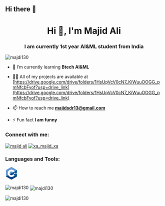 ## Hi there 👋

<!--
**Majid130/Majid130** is a ✨ _special_ ✨ repository because its `README.md` (this file) appears on your GitHub profile.

Here are some ideas to get you started:

- 🔭 I’m currently working on ...
- 🌱 I’m currently learning ...
- 👯 I’m looking to collaborate on ...
- 🤔 I’m looking for help with ...
- 💬 Ask me about ...
- 📫 How to reach me: ...
- 😄 Pronouns: ...
- ⚡ Fun fact: ...

-->
<h1 align="center">Hi 👋, I'm Majid Ali</h1>
<h3 align="center">I am currently 1st year AI&ML student from India</h3>

<p align="left"> <img src="https://komarev.com/ghpvc/?username=majdi130&label=Profile%20views&color=0e75b6&style=flat" alt="majdi130" /> </p>

- 🌱 I’m currently learning **Btech AI&ML**

- 👨‍💻 All of my projects are available at [https://drive.google.com/drive/folders/1HsUpVcV0cN7_KiWuuOOGG_pmNfcbFyof?usp=drive_link](https://drive.google.com/drive/folders/1HsUpVcV0cN7_KiWuuOOGG_pmNfcbFyof?usp=drive_link)

- 📫 How to reach me **majidsdr13@gmail.com**

- ⚡ Fun fact **I am funny**

<h3 align="left">Connect with me:</h3>
<p align="left">
<a href="https://linkedin.com/in/majid ali" target="blank"><img align="center" src="https://raw.githubusercontent.com/rahuldkjain/github-profile-readme-generator/master/src/images/icons/Social/linked-in-alt.svg" alt="majid ali" height="30" width="40" /></a>
<a href="https://instagram.com/xa_majid_xa" target="blank"><img align="center" src="https://raw.githubusercontent.com/rahuldkjain/github-profile-readme-generator/master/src/images/icons/Social/instagram.svg" alt="xa_majid_xa" height="30" width="40" /></a>
</p>

<h3 align="left">Languages and Tools:</h3>
<p align="left"> <a href="https://www.w3schools.com/cpp/" target="_blank" rel="noreferrer"> <img src="https://raw.githubusercontent.com/devicons/devicon/master/icons/cplusplus/cplusplus-original.svg" alt="cplusplus" width="40" height="40"/> </a> </p>

<p><img align="left" src="https://github-readme-stats.vercel.app/api/top-langs?username=majdi130&show_icons=true&locale=en&layout=compact" alt="majdi130" /></p>

<p>&nbsp;<img align="center" src="https://github-readme-stats.vercel.app/api?username=majdi130&show_icons=true&locale=en" alt="majdi130" /></p>

<p><img align="center" src="https://github-readme-streak-stats.herokuapp.com/?user=majdi130&" alt="majdi130" /></p>

